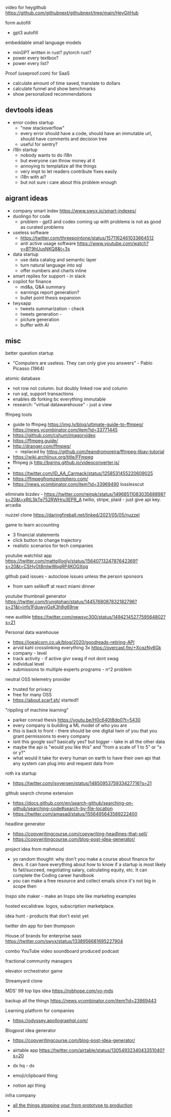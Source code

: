 video for heygithub https://github.com/githubnext/githubnext/tree/main/HeyGitHub


form autofill
- gpt3 autofill

embeddable small language models
- minGPT written in rust? pytorch rust?
- power every textbox?
- power every list?

Proof (useproof.com) for SaaS
- calculate amount of time saved, translate to dollars
- calculate funnel and show benchmarks
- show personalized recommendations

## devtools ideas

- error codes startup
	- "new stackoverflow"
	- every error should have a code, should have an immutable url, should have comments and decision tree
	- useful for sentry?
- i18n startup
	- nobody wants to do i18n
	- but everyone can throw money at it
	- annoying to templatize all the things
	- very impt to let readers contribute fixes easily
	- i18n with ai?
	- but not sure i care about this problem enough

## aigrant ideas

- company smart index https://www.swyx.io/smart-indexes/
- duolingo for code
	- problem - gpt3 and codex coming up with problems is not as good as curated problems
- useless software
	- https://twitter.com/threepointone/status/1571162461033664512
	- anti active usage software https://www.youtube.com/watch?v=BT9hUusNKQ8&t=3s
- data startup
	- use data catalog and semantic layer
	- turn natural language into sql
	- offer numbers and charts inline
- smart replies for support - in slack
- copilot for finance 
	- md&a, Q&A summary
	- earnings report generation?
	- bullet point thesis expansion
- twyxapp
	- tweets summarization - check
	- tweets generation - 
	- picture generation
	- buffer with AI

## misc

better question startup
- "Computers are useless. They can only give you answers" - Pablo Picasso (1964)

atomic database
- not row not column. but doubly linked row and column
- run sql, support transactions
- enables db forking bc everything immutable
- research: "virtual datawarehouse" - just a view

ffmpeg tools
- guide to ffmpeg https://img.ly/blog/ultimate-guide-to-ffmpeg/ https://news.ycombinator.com/item?id=33771445
- https://github.com/cshum/imagorvideo
- https://ffmpeg.guide/
- http://dranger.com/ffmpeg/
	- replaced by https://github.com/leandromoreira/ffmpeg-libav-tutorial
- https://wiki.archlinux.org/title/FFmpeg
- ffmpeg js http://bgrins.github.io/videoconverter.js/
- 
- https://twitter.com/ID_AA_Carmack/status/1258531455220609025
- https://ffmpegfromzerotohero.com/
- https://news.ycombinator.com/item?id=33969490 losslesscut



eliminate bizdev - https://twitter.com/reinpk/status/1496851108303568898?s=20&t=xRtL5kTe752RWHru3EPR_A twilio, stripe, plaid - just give api key. arcadia

nuzzel clone https://daringfireball.net/linked/2021/05/05/nuzzel


game to learn accounting
- 3 financial statements
- click button to change trajectory
- realistic scenarios for tech companies


youtube watchlist app https://twitter.com/mattgillooly/status/1564071324787642369?s=20&t=CSHyOt8mlwWqgRP4KOGXog


github paid issues -  autoclose issues unless the person sponsors 
- from sam selikoff at react miami dinner


youtube thumbnail generator https://twitter.com/trungtphan/status/1445768087832182796?s=21&t=infs1FduwyjGsK3h8g69nw

new audible
https://twitter.com/newsyc300/status/1494214527759564802?s=21

Personal data warehouse
- https://joealcorn.co.uk/blog/2020/goodreads-retiring-API
- arvid kahl crosslinking everything 3x https://overcast.fm/+XcqzNy6Gk
- company - level
- track activity - if active givr swag if not dont swag
- individual level 
- submissions to multiple experts programs - n^2 problem

neutral OSS telemetry provider
- trusted for privacy
- free for many OSS
- https://about.scarf.sh/ started!!


"rippling of machine learning"
- parker conrad thesis https://youtu.be/H0c640t8dp0?t=5430
- every company is building a ML model of who you are
- this is back to front - there should be one digital twin of you that you grant permissions to every company
- isnt this google sso? basically yes? but bigger - take in all the other data
- maybe the api is "would you like this" and "from a scale of 1 to 5" or "x or y?"
- what would it take for every human on earth to have their own api that any system can plug into and request data from




roth ira startup
- https://twitter.com/jsyversen/status/1485095375933427716?s=21

github search chrome extension
- https://docs.github.com/en/search-github/searching-on-github/searching-code#search-by-file-location
- https://twitter.com/amasad/status/1556495643589222400

headline generator
- https://copywritingcourse.com/copywriting-headlines-that-sell/
- https://copywritingcourse.com/blog-post-idea-generator/

project idea from mahmoud 
- yo random thought: why don't you make a course about finance for devs. it can have everything about how to know if a startup is most likely to fail/succeed, negotiating salary, calculating equity, etc. It can complete the Coding career handbook
- you can make a free resource and collect emails since it's not big in scope then


Inspo site maker - make an Inspo site like marketing examples

hosted excalidraw. logos, subscription marketplace. 

idea hunt - products that don't exist yet

twitter dm app for ben thompson

House of brands for enterprise saas https://twitter.com/swyx/status/1338956681695227904

combo YouTube video soundboard produced podcast

fractional community managers

elevator orchestrator game

Streamyard clone

MDS' 99 top tips idea https://robhope.com/yo-mds

backup all the things https://news.ycombinator.com/item?id=23869443 


Learning platform for companies
- https://odyssey.apollographql.com/

Blogpost idea generator
- https://copywritingcourse.com/blog-post-idea-generator/

- airtable app https://twitter.com/airtable/status/1305493234043351040?s=20
- dx hq - dx
- emoji/clipboard thing
- notion api thing


infra company
- [all the things stopping your from prototype to production ](https://twitter.com/jwynia/status/1587095193530023937)
- 